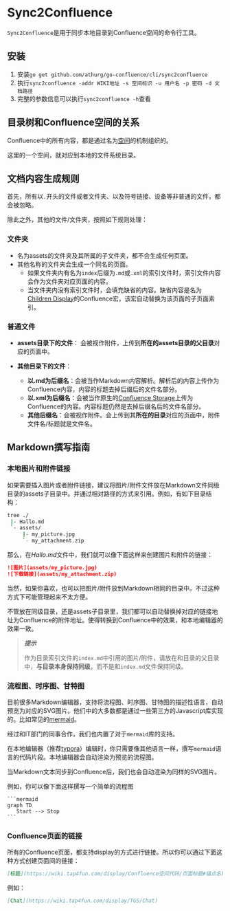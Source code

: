 
# Sync2Confluence

`Sync2Confluence`是用于同步本地目录到Confluence空间的命令行工具。

## 安装
1. 安装`go get github.com/athurg/go-confluence/cli/sync2confluence`
1. 执行`sync2confluence -addr WIKI地址 -s 空间标识 -u 用户名 -p 密码 -d 文档路径`
1. 完整的参数信息可以执行`sync2confluence -h`查看

## 目录树和Confluence空间的关系

Confluence中的所有内容，都是通过名为[空间](https://confluence.atlassian.com/conf68/spaces-947170008.html)的机制组织的。

这里的一个空间，就对应到本地的文件系统目录。

## 文档内容生成规则

首先，所有以`.`开头的文件或者文件夹、以及符号链接、设备等非普通的文件，都会被忽略。

除此之外，其他的文件/文件夹，按照如下规则处理：

### 文件夹

- 名为assets的文件夹及其所属的子文件夹，都不会生成任何页面。
- 其他名称的文件夹会生成一个同名的页面。
   - 如果文件夹内有名为`index`后缀为`.md`或`.xml`的索引文件时，索引文件内容会作为文件夹对应页面的内容。
   - 当文件夹内没有索引文件时，会填充缺省的内容。缺省内容是名为[Children Display](https://confluence.atlassian.com/doc/children-display-macro-139501.html)的Confluence宏，该宏自动替换为该页面的子页面索引。

### 普通文件


- **assets目录下的文件**：
	会被视作附件，上传到**所在的assets目录的父目录**对应的页面中。
- **其他目录下的文件**：

	- **以.md为后缀名**：会被当作Markdown内容解析。解析后的内容上传作为Confluence内容，内容的标题去掉后缀后的文件名部分。
	- **以.xml为后缀名**：会被当作原生的[Confluence Storage](https://confluence.atlassian.com/doc/confluence-storage-format-790796544.html)上传为Confluence的内容。内容标题仍然是去掉后缀名后的文件名部分。
	- **其他后缀名**：会被视作附件。会上传到其**所在的目录**对应的页面中，附件文件名/标题就是文件名。

## Markdown撰写指南

### 本地图片和附件链接

如果需要插入图片或者附件链接，建议将图片/附件文件放在Markdown文件同级目录的assets子目录中。并通过相对路径的方式来引用。例如，有如下目录结构：

```bash
tree ./
 |- Hallo.md
 `- assets/
     |- my_picture.jpg
     `- my_attachment.zip
```

那么，在*Hallo.md*文件中，我们就可以像下面这样来创建图片和附件的链接：

```markdown
![图片](assets/my_picture.jpg)
![下载链接](assets/my_attachment.zip)
```

当然，如果你喜欢，也可以把图片/附件放到Markdown相同的目录中。不过这种方式下可能管理起来不太方便。

不管放在同级目录，还是assets子目录里，我们都可以自动替换掉对应的链接地址为Confluence的附件地址。使得转换到Confluence中的效果，和本地编辑器的效果一致。


> ***提示***
>
> 作为目录索引文件的`index.md`中引用的图片/附件，请放在和目录的父目录中，**与目录本身保持同级**，而不是和`index.md`文件保持同级。


### 流程图、时序图、甘特图


目前很多Markdown编辑器，支持将流程图、时序图、甘特图的描述性语言，自动预览为对应的SVG图片。他们中的大多数都是通过一些第三方的Javascript库实现的。比如常见的[mermaid](https://mermaidjs.github.io/)。


经过和IT部门的同事合作，我们也内置了对于`mermaid`库的支持。


在本地编辑器（推荐[typora](https://typora.io/)）编辑时，你只需要像其他语言一样，撰写`mermaid`语言的代码片段。本地编辑器会自动渲染为预览的流程图。


当Markdown文本同步到Confluence后，我们也会自动渲染为同样的SVG图片。


例如，你可以像下面这样撰写一个简单的流程图

    ```mermaid
    graph TD
       Start --> Stop
    ```

### Confluence页面的链接

所有的Confluence页面，都支持display的方式进行链接。所以你可以通过下面这种方式创建页面间的链接：

```markdown
[标题](https://wiki.tap4fun.com/display/Confluence空间代码/页面标题#锚点名)
```

例如：

```markdown
[Chat](https://wiki.tap4fun.com/display/TGS/Chat)
```
